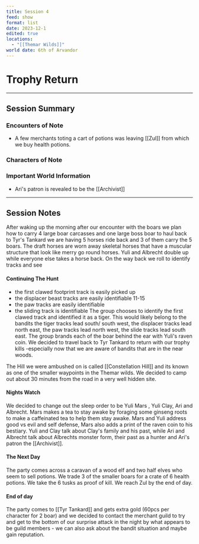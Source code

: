 ```yaml
---
title: Session 4
feed: show
format: list
date: 2023-12-1
edited: true
locations:
  - "[[Themar Wilds]]"
world date: 6th of Arvandor
---
```

# Trophy Return
----
## Session Summary
### Encounters of Note
- A few merchants toting a cart of potions was leaving [[Zul]] from which we buy health potions.
### Characters of Note
### Important World Information
- Ari's patron is revealed to be the [[Archivist]]
-----
## Session Notes
After waking up the morning after our encounter with the boars we plan how to carry 4 large boar carcasses and one large boss boar to haul back to Tyr's Tankard we are having 5 horses ride back and 3 of them carry the 5 boars.
The draft horses are worn away skeletal horses that have a muscular structure that look like merry go round horses. Yuli and Albrecht double up while everyone else takes a horse back.
On the way back we roll to identify tracks and see
#### Continuing The Hunt
- the first clawed footprint track is easily picked up
- the displacer beast tracks are easily identifiable 11-15
- the paw tracks are easily identifiable
- the sliding track is identifiable
The group chooses to identify the first clawed track and identified it as a tiger. This would likely belong to the bandits the tiger tracks lead south/ south west, the displacer tracks lead north east, the paw tracks lead north west, the slide tracks lead south east.
The group brands each of the boar behind the ear with Yuli's raven coin.  We decided to travel back to Tyr Tankard to return with our trophy kills -especially now that we are aware of bandits that are in the near woods. 

The Hill we were ambushed on is called [[Constellation Hill]] and its known as one of the smaller waypoints in the Themar wilds. We decided to camp out about 30 minutes from the road in a very well hidden site. 
#### Nights Watch
We decided to change out the sleep order to be Yuli Mars , Yuli Clay, Ari and Albrecht.
Mars makes  a tea to stay awake by foraging some ginseng roots to make a caffeinated tea to help them stay awake. Mars and Yuli address good vs evil and self defense, Mars also adds a print of the raven coin to his bestiary. 
Yuli and Clay talk about Clay's family and his past, while Ari and Albrecht talk about Albrechts monster form, their past as a hunter and Ari's patron the [[Archivist]].
#### The Next Day 
The party comes across a caravan of a wood elf and two half elves who seem to sell potions. We trade 3 of the smaller boars for a crate of 6 health potions. We take the 6 tusks as proof of kill. We reach Zul by the end of day. 
#### End of day
The party comes to [[Tyr Tankard]] and gets extra gold (60pcs per character for 2 boar) and we decided to contact the merchant guild to try and get to the bottom of our surprise attack in the night by what appears to be guild members - we can also ask about the bandit situation and maybe gain reputation. 
